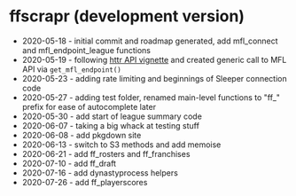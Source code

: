# ffscrapr (development version)

- 2020-05-18 - initial commit and roadmap generated, add mfl_connect and mfl_endpoint_league functions
- 2020-05-19 - following [httr API vignette](https://httr.r-lib.org/articles/api-packages.html) and created generic call to MFL API via `get_mfl_endpoint()`
- 2020-05-23 - adding rate limiting and beginnings of Sleeper connection code
- 2020-05-27 - adding test folder, renamed main-level functions to "ff_" prefix for ease of autocomplete later
- 2020-05-30 - add start of league summary code
- 2020-06-07 - taking a big whack at testing stuff
- 2020-06-08 - add pkgdown site
- 2020-06-13 - switch to S3 methods and add memoise
- 2020-06-21 - add ff_rosters and ff_franchises
- 2020-07-10 - add ff_draft
- 2020-07-16 - add dynastyprocess helpers
- 2020-07-26 - add ff_playerscores

